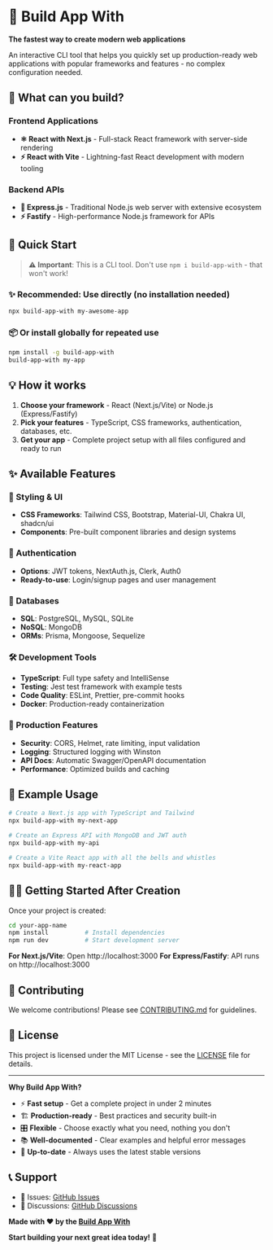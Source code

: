 # 🚀 Build App With

**The fastest way to create modern web applications**

An interactive CLI tool that helps you quickly set up production-ready web applications with popular frameworks and features - no complex configuration needed.

## 🎯 What can you build?

### Frontend Applications
- **⚛️ React with Next.js** - Full-stack React framework with server-side rendering
- **⚡ React with Vite** - Lightning-fast React development with modern tooling

### Backend APIs
- **🚀 Express.js** - Traditional Node.js web server with extensive ecosystem
- **⚡ Fastify** - High-performance Node.js framework for APIs

## 🚀 Quick Start

> **⚠️ Important**: This is a CLI tool. Don't use `npm i build-app-with` - that won't work!

### ✨ Recommended: Use directly (no installation needed)
```bash
npx build-app-with my-awesome-app
```

### 📦 Or install globally for repeated use
```bash
npm install -g build-app-with
build-app-with my-app
```

## 💡 How it works

1. **Choose your framework** - React (Next.js/Vite) or Node.js (Express/Fastify)
2. **Pick your features** - TypeScript, CSS frameworks, authentication, databases, etc.
3. **Get your app** - Complete project setup with all files configured and ready to run

## ✨ Available Features

### 🎨 Styling & UI
- **CSS Frameworks**: Tailwind CSS, Bootstrap, Material-UI, Chakra UI, shadcn/ui
- **Components**: Pre-built component libraries and design systems

### 🔐 Authentication
- **Options**: JWT tokens, NextAuth.js, Clerk, Auth0
- **Ready-to-use**: Login/signup pages and user management

### 💾 Databases
- **SQL**: PostgreSQL, MySQL, SQLite
- **NoSQL**: MongoDB
- **ORMs**: Prisma, Mongoose, Sequelize

### 🛠️ Development Tools
- **TypeScript**: Full type safety and IntelliSense
- **Testing**: Jest test framework with example tests
- **Code Quality**: ESLint, Prettier, pre-commit hooks
- **Docker**: Production-ready containerization

### 🚀 Production Features
- **Security**: CORS, Helmet, rate limiting, input validation
- **Logging**: Structured logging with Winston
- **API Docs**: Automatic Swagger/OpenAPI documentation
- **Performance**: Optimized builds and caching

## 📖 Example Usage

```bash
# Create a Next.js app with TypeScript and Tailwind
npx build-app-with my-next-app

# Create an Express API with MongoDB and JWT auth
npx build-app-with my-api

# Create a Vite React app with all the bells and whistles
npx build-app-with my-react-app
```

## 🏃‍♂️ Getting Started After Creation

Once your project is created:

```bash
cd your-app-name
npm install          # Install dependencies
npm run dev          # Start development server
```

**For Next.js/Vite**: Open http://localhost:3000
**For Express/Fastify**: API runs on http://localhost:3000

## 🤝 Contributing

We welcome contributions! Please see [CONTRIBUTING.md](CONTRIBUTING.md) for guidelines.

## 📄 License

This project is licensed under the MIT License - see the [LICENSE](LICENSE) file for details.

---

**Why Build App With?**
- ⚡ **Fast setup** - Get a complete project in under 2 minutes
- 🏗️ **Production-ready** - Best practices and security built-in
- 🎛️ **Flexible** - Choose exactly what you need, nothing you don't
- 📚 **Well-documented** - Clear examples and helpful error messages
- 🔄 **Up-to-date** - Always uses the latest stable versions


## 📞 Support

- 🐛 Issues: [GitHub Issues](https://github.com/imnayakshubham/build-app-with/issues)
- 💬 Discussions: [GitHub Discussions](https://github.com/imnayakshubham/build-app-with/discussions)

**Made with ❤️ by the [Build App With](https://github.com/imnayakshubham/build-app-with)**


**Start building your next great idea today!** 🚀